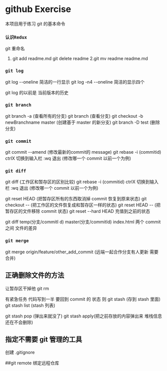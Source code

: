 # github Exercise

本项目用于练习 git 的基本命令

### `认识Redux`

git 重命名

1. git add readme.md git delete readme
   2.git mv readme readme.md

### `git log`

git log --oneline 简洁的一行显示
git log -n4 --oneline 简洁的显示四个

git log 的以前是 当前版本的历史

### `git branch`
git branch -a (查看所有的分支)
git branch (查看分支)
git checkout -b newBranchname master (创建基于 master 的新分支)
git branch -D test (删除分支)

### `git commit`

git commit --amend (修改最新的commit的 message)
git rebase -i (commitid) ctrlX 切换到输入栏 :wq 退出 (修改哪一个 commit 以前一个为例)

### `git diff`

git diff (工作区和暂存区的区别比较)
git rebase -i (commitid) ctrlX 切换到输入栏 :wq 退出 (修改哪一个 commit 以前一个为例)

git reset HEAD (把暂存区所有的东西取消掉 commit 恢复到原来状态)
git checkout -- <file> (把工作区的文件恢复成和暂存区一样的状态)
git reset HEAD --<file> (把暂存区的文件移除 commit 状态)
git reset --hard HEAD 充值到之前的状态

git diff temp(分支/commitI d) master(分支/commitId) index.html 两个 commit 之间 文件的差异


### `git merge`
 git merge origin/feature/other_add_commit  (远端一起合作分支有人更新 需要合并)

## 正确删除文件的方法

让暂存区干掉他 git rm <file>

有紧急任务 代码写到一半 要回到 commit 的 状态 则 git stash (存到 stash 里面)
git stash list (stash 列表)

git stash pop (弹出来就没了)
git stash apply(把之前存放的内容弹出来 堆栈信息还在不会删除)

## 指定不需要 git 管理的工具

创建 .gitignore

##git remote 绑定远程仓库
